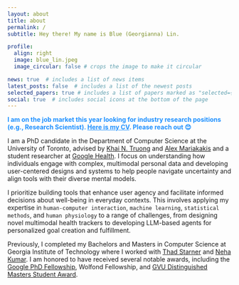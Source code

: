 ```yaml
---
layout: about
title: about
permalink: /
subtitle: Hey there! My name is Blue (Georgianna) Lin.  

profile:
  align: right
  image: blue_lin.jpeg
  image_circular: false # crops the image to make it circular

news: true  # includes a list of news items
latest_posts: false  # includes a list of the newest posts
selected_papers: true # includes a list of papers marked as "selected={true}"
social: true  # includes social icons at the bottom of the page
---
```

<p style="color:#1e90ff; font-weight:bold;">
  I am on the job market this year looking for industry research positions (e.g., Research Scientist). 
  <a href="assets/pdf/Blue_CV.pdf" style="color:#1e90ff; font-weight:bold;">Here is my CV</a>. Please reach out 😊
</p>

I am a PhD candidate in the Department of Computer Science at the University of Toronto, advised by [Khai N. Truong](https://www.cs.toronto.edu/~khai/) and [Alex Mariakakis](https://mariakakis.github.io/) and a student researcher at [Google Health](https://health.google/health-research/). I focus on understanding how individuals engage with complex, multimodal personal data and developing user-centered designs and systems to help people navigate uncertainty and align tools with their diverse mental models.

I prioritize building tools that enhance user agency and facilitate informed decisions about well-being in everyday contexts. This involves applying my expertise in `human-computer interaction`, `machine learning`, `statistical methods`, and `human physiology` to a range of challenges, from designing novel multimodal health trackers to developing LLM-based agents for personalized goal creation and fulfillment.

Previously, I completed my Bachelors and Masters in Computer Science at Georgia Institute of Technology where I worked with [Thad Starner](https://www.cc.gatech.edu/home/thad/) and [Neha Kumar](https://www.nehakumar.org/).  I am honored to have received several notable awards, including the [Google PhD Fellowship](https://research.google/outreach/phd-fellowship/), Wolfond Fellowship, and [GVU Distinguished Masters Student Award](https://gvu.gatech.edu/gvu-graduate-student-awards-program-2020).
